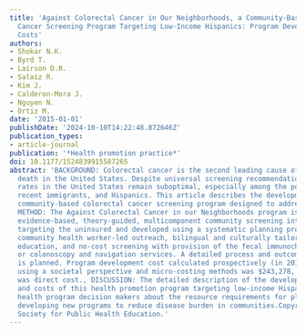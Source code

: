 ```yaml
---
title: 'Against Colorectal Cancer in Our Neighborhoods, a Community-Based Colorectal
  Cancer Screening Program Targeting Low-Income Hispanics: Program Development and
  Costs'
authors:
- Shokar N.K.
- Byrd T.
- Lairson D.R.
- Salaiz R.
- Kim J.
- Calderon-Mora J.
- Nguyen N.
- Ortiz M.
date: '2015-01-01'
publishDate: '2024-10-10T14:22:48.872646Z'
publication_types:
- article-journal
publication: '*Health promotion practice*'
doi: 10.1177/1524839915587265
abstract: 'BACKGROUND: Colorectal cancer is the second leading cause of cancer-related
  death in the United States. Despite universal screening recommendations, screening
  rates in the United States remain suboptimal, especially among the poor, the uninsured,
  recent immigrants, and Hispanics. This article describes the development of a large
  community-based colorectal cancer screening program designed to address these disparities.,
  METHOD: The Against Colorectal Cancer in our Neighborhoods program is a bilingual,
  evidence-based, theory-guided, multicomponent community screening intervention,
  targeting the uninsured and developed using a systematic planning process. It combines
  community health worker-led outreach, bilingual and culturally tailored community
  education, and no-cost screening with provision of the fecal immunochemical test
  or colonoscopy and navigation services. A detailed process and outcome evaluation
  is planned. Program development cost calculated prospectively (in 2011 dollars)
  using a societal perspective and micro-costing methods was $243,278, of which $180,344
  was direct cost., DISCUSSION: The detailed description of the development processes
  and costs of this health promotion program targeting low-income Hispanics will inform
  health program decision makers about the resource requirements for planning and
  developing new programs to reduce disease burden in communities.Copyright © 2015
  Society for Public Health Education.'
---
```

